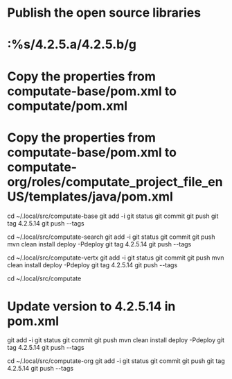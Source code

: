 # Publish the open source libraries

# :%s/4.2.5.a/4.2.5.b/g

# Copy the properties from computate-base/pom.xml to computate/pom.xml
# Copy the properties from computate-base/pom.xml to computate-org/roles/computate_project_file_enUS/templates/java/pom.xml

cd ~/.local/src/computate-base
git add -i
git status
git commit
git push
git tag 4.2.5.14
git push --tags

cd ~/.local/src/computate-search
git add -i
git status
git commit
git push
mvn clean install deploy -Pdeploy
git tag 4.2.5.14
git push --tags

cd ~/.local/src/computate-vertx
git add -i
git status
git commit
git push
mvn clean install deploy -Pdeploy
git tag 4.2.5.14
git push --tags

cd ~/.local/src/computate
# Update version to 4.2.5.14 in pom.xml
git add -i
git status
git commit
git push
mvn clean install deploy -Pdeploy
git tag 4.2.5.14
git push --tags

cd ~/.local/src/computate-org
git add -i
git status
git commit
git push
git tag 4.2.5.14
git push --tags

